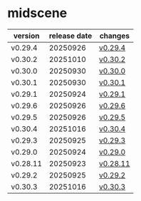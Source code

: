 # midscene	


|version|release date|changes|
|---|---|---|
|v0.29.4|20250926|[v0.29.4](./v0.29.4-20250926.md)|
|v0.30.2|20251010|[v0.30.2](./v0.30.2-20251010.md)|
|v0.30.0|20250930|[v0.30.0](./v0.30.0-20250930.md)|
|v0.30.1|20250930|[v0.30.1](./v0.30.1-20250930.md)|
|v0.29.1|20250924|[v0.29.1](./v0.29.1-20250924.md)|
|v0.29.6|20250926|[v0.29.6](./v0.29.6-20250926.md)|
|v0.29.5|20250926|[v0.29.5](./v0.29.5-20250926.md)|
|v0.30.4|20251016|[v0.30.4](./v0.30.4-20251016.md)|
|v0.29.3|20250925|[v0.29.3](./v0.29.3-20250925.md)|
|v0.29.0|20250924|[v0.29.0](./v0.29.0-20250924.md)|
|v0.28.11|20250923|[v0.28.11](./v0.28.11-20250923.md)|
|v0.29.2|20250925|[v0.29.2](./v0.29.2-20250925.md)|
|v0.30.3|20251016|[v0.30.3](./v0.30.3-20251016.md)|
